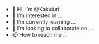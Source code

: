 - 👋 Hi, I’m @Kakuluri
- 👀 I’m interested in ...
- 🌱 I’m currently learning ...
- 💞️ I’m looking to collaborate on ...
- 📫 How to reach me ...

<!---
Kakuluri/Kakuluri is a ✨ special ✨ repository because its `README.md` (this file) appears on your GitHub profile.
You can click the Preview link to take a look at your changes.
--->
